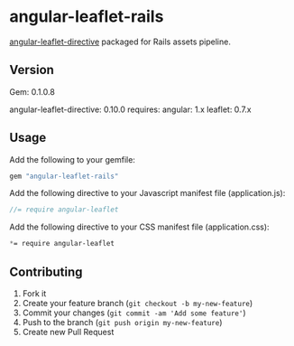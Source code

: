 # angular-leaflet-rails

[angular-leaflet-directive](https://github.com/tombatossals/angular-leaflet-directive) packaged for Rails assets pipeline.

## Version

Gem: 0.1.0.8

angular-leaflet-directive: 0.10.0
requires:
  angular: 1.x
  leaflet: 0.7.x

## Usage

Add the following to your gemfile:

```ruby
gem "angular-leaflet-rails"
```

Add the following directive to your Javascript manifest file (application.js):

```js
//= require angular-leaflet
```

Add the following directive to your CSS manifest file (application.css):

```css
*= require angular-leaflet
```




## Contributing

1. Fork it
2. Create your feature branch (`git checkout -b my-new-feature`)
3. Commit your changes (`git commit -am 'Add some feature'`)
4. Push to the branch (`git push origin my-new-feature`)
5. Create new Pull Request
